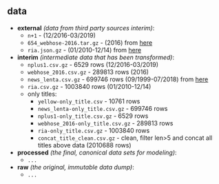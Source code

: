 data
--------

* **external** _(data from third party sources interim)_:
    * `n+1` - (12/2016-03/2019)
    * `654_webhose-2016.tar.gz` - (2016) from [here](https://webhose.io/free-datasets/russian-news-articles/)
    * `ria.json.gz` - (01/2010-12/14) from [here](https://github.com/RossiyaSegodnya/ria_news_dataset)
* **interim** _(intermediate data that has been transformed)_:
    * `nplus1.csv.gz` - 6529 rows (12/2016-03/2019)
    * `webhose_2016.csv.gz` - 289813 rows (2016)
    * `news_lenta.csv.gz` - 699746 rows (09/1999-07/2018) from [here](https://toolbox.google.com/datasetsearch/search?query=News%20dataset%20from%20Lenta.Ru&docid=WZBj5lLTe7UR9JeoAAAAAA%3D%3D)
    * `ria.csv.gz` - 1003840 rows (01/2010-12/14)
    * only titles:
        - `yellow-only_title.csv` - 10761 rows
        - `news_lenta-only_title.csv.gz` - 699746 rows
        - `nplus1-only_title.csv.gz` - 6529 rows
        - `webhose_2016-only_title.csv.gz` - 289813 rows
        - `ria-only_title.csv.gz` - 1003840 rows
        - `concat_title_clean.csv.gz` - clean, filter len>5 and concat all titles above data (2010688 rows)
* **processed** _(the final, canonical data sets for modeling)_:
    * `...`
* **raw** _(the original, immutable data dump)_:
    * `...`